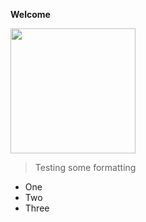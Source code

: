 
**Welcome**



<img src="https://i.imgur.com/X44BMVl.png" width="200" height="200">

> Testing some formatting

- One
- Two
- Three




